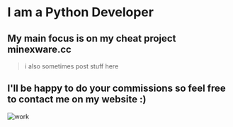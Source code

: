 # I am a Python Developer
## My main focus is on my cheat project minexware.cc
> i also sometimes post stuff here
## I'll be happy to do your commissions so feel free to contact me on my website :)
![work](https://github-readme-stats.vercel.app/api?username=yourdarl1ng&theme=blue-green])

<!--
**yourdarl1ng/yourdarl1ng** is a ✨ _special_ ✨ repository because its `README.md` (this file) appears on your GitHub profile.

Here are some ideas to get you started:

- 🔭 I’m currently working on ...
- 🌱 I’m currently learning ...
- 👯 I’m looking to collaborate on ...
- 🤔 I’m looking for help with ...
- 💬 Ask me about ...
- 📫 How to reach me: ...
- 😄 Pronouns: ...
- ⚡ Fun fact: ...
-->
